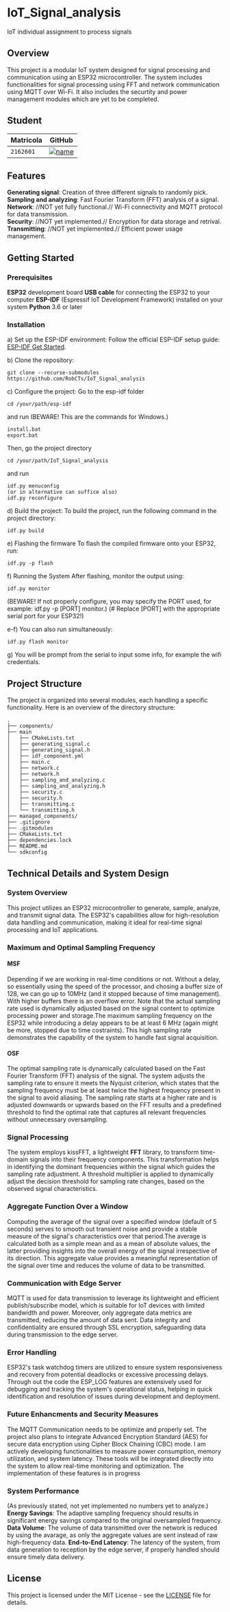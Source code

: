 # IoT_Signal_analysis
IoT individual assignment to process signals


## Overview
This project is a modular IoT system designed for signal processing and communication using an ESP32 microcontroller. The system includes functionalities for signal processing using FFT and network communication using MQTT over Wi-Fi. It also includes the securtity and power management modules which are yet to be completed.


## Student

| **Matricola** | **GitHub** |
|---------------|------------|
| `2162601`     | [![name](https://github.com/b-rbmp/NexxGate/blob/main/docs/logos/github.png)](https://github.com/RobCTs) |



## Features
**Generating signal**: Creation of three different signals to randomly pick.  
**Sampling and analyzing**: Fast Fourier Transform (FFT) analysis of a signal.  
**Network**: //NOT yet fully functional.// Wi-Fi connectivity and MQTT protocol for data transmission.  
**Security**: //NOT yet implemented.// Encryption for data storage and retrival.  
**Transmitting**: //NOT yet implemented.// Efficient power usage management.  



## Getting Started
### Prerequisites
**ESP32** development board
**USB cable** for connecting the ESP32 to your computer
**ESP-IDF** (Espressif IoT Development Framework) installed on your system
**Python** 3.6 or later

### Installation
a) Set up the ESP-IDF environment:
Follow the official ESP-IDF setup guide: [ESP-IDF Get Started](https://docs.espressif.com/projects/esp-idf/en/stable/esp32/get-started/index.html).

b) Clone the repository:
```
git clone --recurse-submodules https://github.com/RobCTs/IoT_Signal_analysis
```

c) Configure the project:
Go to the esp-idf folder
```
cd /your/path/esp-idf
```
and run (BEWARE! This are the commands for Windows.)
```
install.bat
export.bat
```
Then, go the project directory
```
cd /your/path/IoT_Signal_analysis
```
and run
```
idf.py menuconfig
(or in alternative can suffice also)
idf.py reconfigure
```

d) Build the project:
To build the project, run the following command in the project directory:

```
idf.py build
```

e) Flashing the firmware
To flash the compiled firmware onto your ESP32, run:

```
idf.py -p flash

```

f) Running the System
After flashing, monitor the output using:

```
idf.py monitor
```

(BEWARE! If not properly configure, you may specify the PORT used, for example: idf.py -p [PORT] monitor.)
(# Replace [PORT] with the appropriate serial port for your ESP32!)

e-f)
You can also run simultaneously:

```
idf.py flash monitor
```

g) You will be prompt from the serial to input some info, for example the wifi credentials.



## Project Structure
The project is organized into several modules, each handling a specific functionality. Here is an overview of the directory structure:

```
.
├── components/
├── main
│   ├── CMakeLists.txt
│   ├── generating_signal.c
│   ├── generating_signal.h
│   ├── idf_component.yml
│   ├── main.c
│   ├── network.c
│   ├── network.h
│   ├── sampling_and_analyzing.c
│   ├── sampling_and_analyzing.h
│   ├── security.c
│   ├── security.h
│   ├── transmitting.c
│   └── transmitting.h
├── managed_components/
├── .gitignore
├── .gitmodules
├── CMakeLists.txt
├── dependencies.lock
├── README.md
└── sdkconfig
```


## Technical Details and System Design

### System Overview
This project utilizes an ESP32 microcontroller to generate, sample, analyze, and transmit signal data. The ESP32's capabilities allow for high-resolution data handling and communication, making it ideal for real-time signal processing and IoT applications.

### Maximum and Optimal Sampling Frequency
#### MSF
Depending if we are working in real-time conditions or not. Without a delay, so essentially using the speed of the processor, and chosing a buffer size of 128, we can go up to 10MHz (and it stopped because of time management). With higher buffers there is an overflow error. Note that the actual sampling rate used is dynamically adjusted based on the signal content to optimize processing power and storage.The maximum sampling frequency on the ESP32 while introducing a delay appears to be at least 6 MHz (again might be more, stopped due to time costraints). This high sampling rate demonstrates the capability of the system to handle fast signal acquisition.

#### OSF
The optimal sampling rate is dynamically calculated based on the Fast Fourier Transform (FFT) analysis of the signal. The system adjusts the sampling rate to ensure it meets the Nyquist criterion, which states that the sampling frequency must be at least twice the highest frequency present in the signal to avoid aliasing.
The sampling rate starts at a higher rate and is adjusted downwards or upwards based on the FFT results and a predefined threshold to find the optimal rate that captures all relevant frequencies without unnecessary oversampling.

### Signal Processing
The system employs kissFFT, a lightweight **FFT** library, to transform time-domain signals into their frequency components. This transformation helps in identifying the dominant frequencies within the signal which guides the sampling rate adjustment.
A threshold multiplier is applied to dynamically adjust the decision threshold for sampling rate changes, based on the observed signal characteristics.

### Aggregate Function Over a Window
Computing the average of the signal over a specified window (default of 5 seconds) serves to smooth out transient noise and provide a stable measure of the signal's characteristics over that period.The average is calculated both as a simple mean and as a mean of absolute values, the latter providing insights into the overall energy of the signal irrespective of its direction.
This aggregate value provides a meaningful representation of the signal over time and reduces the volume of data to be transmitted.

### Communication with Edge Server
MQTT is used for data transmission to leverage its lightweight and efficient publish/subscribe model, which is suitable for IoT devices with limited bandwidth and power. Moreover, only aggregate data metrics are transmitted, reducing the amount of data sent. Data integrity and confidentiality are ensured through SSL encryption, safeguarding data during transmission to the edge server.
 
### Error Handling
ESP32's task watchdog timers are utilized to ensure system responsiveness and recovery from potential deadlocks or excessive processing delays. Through out the code the ESP_LOG features are extensively used for debugging and tracking the system's operational status, helping in quick identification and resolution of issues during development and deployment.

### Future Enhancments and Security Measures
The MQTT Communication needs to be optimize and properly set. The project also plans to integrate Advanced Encryption Standard (AES) for secure data encryption using Cipher Block Chaining (CBC) mode. I am actively developing functionalities to measure power consumption, memory utilization, and system latency. These tools will be integrated directly into the system to allow real-time monitoring and optimization. The implementation of these features is in progress


### System Performance
(As previously stated, not yet implemented no numbers yet to analyze.)
**Energy Savings**: The adaptive sampling frequency should results in significant energy savings compared to the original oversampled frequency.
**Data Volume**: The volume of data transmitted over the network is reduced by using the avarage, as only the aggregate values are sent instead of raw high-frequency data.
**End-to-End Latency**: The latency of the system, from data generation to reception by the edge server, if properly handled should ensure timely data delivery.



## License
This project is licensed under the MIT License - see the  [LICENSE](https://github.com/RobCTs/IoT_processing_signals/blob/main/LICENSE) file for details.
